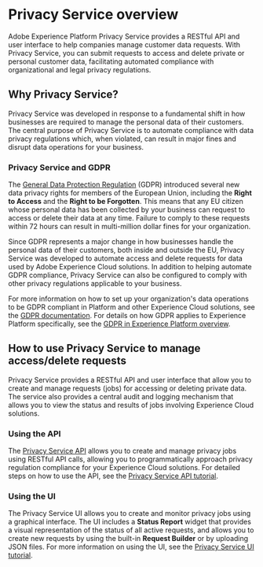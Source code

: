 # Privacy Service overview

Adobe Experience Platform Privacy Service provides a RESTful API and user interface to help companies manage customer data requests. With Privacy Service, you can submit requests to access and delete private or personal customer data, facilitating automated compliance with organizational and legal privacy regulations.

## Why Privacy Service?

Privacy Service was developed in response to a fundamental shift in how businesses are required to manage the personal data of their customers. The central purpose of Privacy Service is to automate compliance with data privacy regulations which, when violated, can result in major fines and disrupt data operations for your business.

### Privacy Service and GDPR

The [General Data Protection Regulation](https://eugdpr.org/) (GDPR) introduced several new data privacy rights for members of the European Union, including the **Right to Access** and the **Right to be Forgotten**. This means that any EU citizen whose personal data has been collected by your business can request to access or delete their data at any time. Failure to comply to these requests within 72 hours can result in multi-million dollar fines for your organization. 

Since GDPR represents a major change in how businesses handle the personal data of their customers, both inside and outside the EU, Privacy Service was developed to automate access and delete requests for data used by Adobe Experience Cloud solutions. In addition to helping automate GDPR compliance, Privacy Service can also be configured to comply with other privacy regulations applicable to your business.

For more information on how to set up your organization's data operations to be GDPR compliant in Platform and other Experience Cloud solutions, see the [GDPR documentation](https://www.adobe.io/apis/experiencecloud/gdpr/docs.html). For details on how GDPR applies to Experience Platform specifically, see the [GDPR in Experience Platform overview](../../gdpr/gdpr-on-platform-overview.md).

## How to use Privacy Service to manage access/delete requests

Privacy Service provides a RESTful API and user interface that allow you to create and manage requests (jobs) for accessing or deleting private data. The service also provides a central audit and logging mechanism that allows you to view the status and results of jobs involving Experience Cloud solutions.

### Using the API

The [Privacy Service API](../../../../../../acpdr/swagger-specs/gdpr-api.yaml) allows you to create and manage privacy jobs using RESTful API calls, allowing you to programmatically approach privacy regulation compliance for your Experience Cloud solutions. For detailed steps on how to use the API, see the [Privacy Service API tutorial](../../gdpr/use-cases/gdpr-api-overview.md).

### Using the UI

The Privacy Service UI allows you to create and monitor privacy jobs using a graphical interface. The UI includes a **Status Report** widget that provides a visual representation of the status of all active requests, and allows you to create new requests by using the built-in **Request Builder** or by uploading JSON files. For more information on using the UI, see the [Privacy Service UI tutorial](../../gdpr/using-gdpr-ui.md).